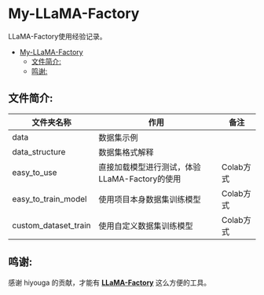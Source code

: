 # My-LLaMA-Factory

LLaMA-Factory使用经验记录。

- [My-LLaMA-Factory](#my-llama-factory)
  - [文件简介:](#文件简介)
  - [鸣谢:](#鸣谢)

## 文件简介:

| 文件夹名称   | 作用           | 备注                |
|--------------|----------------|---------------------|
| data          | 数据集示例     |     |
| data_structure          | 数据集格式解释     |     |
| easy_to_use          | 直接加载模型进行测试，体验LLaMA-Factory的使用     | Colab方式    |
| easy_to_train_model          | 使用项目本身数据集训练模型     | Colab方式    |
| custom_dataset_train          | 使用自定义数据集训练模型     | Colab方式    |


## 鸣谢:

感谢 hiyouga 的贡献，才能有 [**LLaMA-Factory**](https://github.com/hiyouga/LLaMA-Factory) 这么方便的工具。<br>
